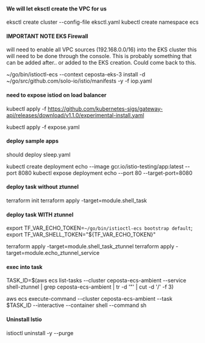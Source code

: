 
#### We will let eksctl create the VPC for us
eksctl create cluster --config-file eksctl.yaml
kubectl create namespace ecs

#### IMPORTANT NOTE EKS Firewall
will need to enable all VPC sources (192.168.0.0/16) into the EKS cluster
this will need to be done through the console. 
This is probably something that can be added after.. or added to the EKS creation. Could come back to this. 


~/go/bin/istioctl-ecs --context ceposta-eks-3 install -d ~/go/src/github.com/solo-io/istio/manifests -y -f iop.yaml

#### need to expose istiod on load balancer
kubectl apply -f https://github.com/kubernetes-sigs/gateway-api/releases/download/v1.1.0/experimental-install.yaml

kubectl apply -f expose.yaml

#### deploy sample apps
should deploy sleep.yaml

kubectl create deployment  echo --image gcr.io/istio-testing/app:latest --port 8080 
kubectl expose deployment echo --port 80 --target-port=8080 



#### deploy task without ztunnel
terraform init
terraform apply -target=module.shell_task


#### deploy task WITH ztunnel
export TF_VAR_ECHO_TOKEN=`~/go/bin/istioctl-ecs bootstrap default`; export TF_VAR_SHELL_TOKEN="${TF_VAR_ECHO_TOKEN}"

terraform apply -target=module.shell_task_ztunnel
terraform apply -target=module.echo_ztunnel_service


#### exec into task
TASK_ID=$(aws ecs list-tasks --cluster ceposta-ecs-ambient --service shell-ztunnel | grep ceposta-ecs-ambient | tr -d '"' | cut -d '/' -f 3)

aws ecs execute-command --cluster ceposta-ecs-ambient --task $TASK_ID --interactive --container shell --command sh



#### Uninstall Istio
istioctl uninstall -y --purge
